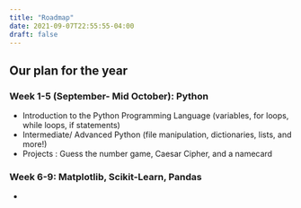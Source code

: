 ```yaml
---
title: "Roadmap"
date: 2021-09-07T22:55:55-04:00
draft: false
---
```

## Our plan for the year
### Week 1-5 (September- Mid October): Python
- Introduction to the Python Programming Language (variables, for loops, while loops, if statements)
- Intermediate/ Advanced Python (file manipulation, dictionaries, lists, and more!)
- Projects : Guess the number game, Caesar Cipher, and a namecard

### Week 6-9: Matplotlib, Scikit-Learn, Pandas
- 
